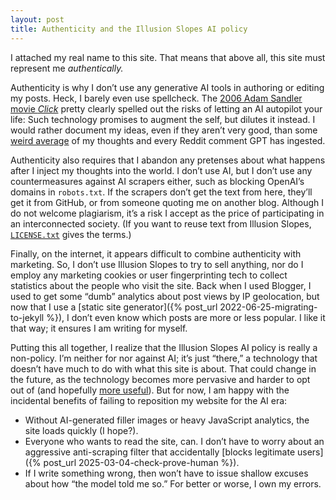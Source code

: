 ```yaml
---
layout: post
title: Authenticity and the Illusion Slopes AI policy
---
```


I attached my real name to this site. That means that above all, this site must
represent me *authentically.*

Authenticity is why I don’t use any generative AI tools in authoring or editing
my posts. Heck, I barely even use spellcheck. The
[2006 Adam Sandler movie *Click*](https://en.wikipedia.org/wiki/Click_(2006_film))
pretty clearly spelled out the risks of letting an AI autopilot your life: Such
technology promises to augment the self, but dilutes it instead. I would rather
document my ideas, even if they aren’t very good, than some
[weird average](https://tracydurnell.com/2025/01/27/the-open-web-as-gift-economy-part-4/#:~:text=averaged%20amalgam) of my thoughts and every Reddit comment GPT has ingested.

Authenticity also requires that I abandon any pretenses about what happens after
I inject my thoughts into the world. I don’t use AI, but I don’t use any
countermeasures against AI scrapers either, such as blocking OpenAI’s domains in
`robots.txt`. If the scrapers don’t get the text from here, they’ll get it from
GitHub, or from someone quoting me on another blog. Although I do not welcome
plagiarism, it’s a risk I accept as the price of participating in an
interconnected society. (If you want to reuse text from Illusion Slopes,
[`LICENSE.txt`](/LICENSE.txt) gives the terms.)

Finally, on the internet, it appears difficult to combine authenticity with
marketing. So, I don’t use Illusion Slopes to try to sell anything, nor do I
employ any marketing cookies or user fingerprinting tech to collect statistics
about the people who visit the site. Back when I used Blogger, I used to get
some “dumb” analytics about post views by IP geolocation, but now that I use a
[static site generator]({% post_url 2022-06-25-migrating-to-jekyll %}),
I don’t even know which posts are more or less popular. I like it that way; it
ensures I am writing for myself.

Putting this all together, I realize that the Illusion Slopes AI policy is
really a non-policy. I’m neither for nor against AI; it’s just “there,” a
technology that doesn’t have much to do with what this site is about. That could
change in the future, as the technology becomes more pervasive and harder to opt
out of (and hopefully
[more useful](https://clarkesworldmagazine.com/kritzer_05_23/)). But for now, I
am happy with the incidental benefits of failing to reposition my website for
the AI era:

- Without AI-generated filler images or heavy JavaScript analytics, the site
  loads quickly (I hope?).
- Everyone who wants to read the site, can. I don’t have to worry about an
  aggressive anti-scraping filter that accidentally
  [blocks legitimate users]({% post_url 2025-03-04-check-prove-human %}).
- If I write something wrong, then won’t have to issue shallow excuses about
  how “the model told me so.” For better or worse, I own my errors.

